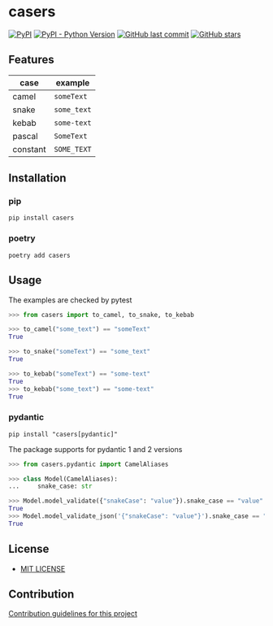 # casers

[![PyPI](https://img.shields.io/pypi/v/casers)](https://pypi.org/project/casers/)
[![PyPI - Python Version](https://img.shields.io/pypi/pyversions/casers)](https://www.python.org/downloads/)
[![GitHub last commit](https://img.shields.io/github/last-commit/daxartio/casers)](https://github.com/daxartio/casers)
[![GitHub stars](https://img.shields.io/github/stars/daxartio/casers?style=social)](https://github.com/daxartio/casers)

## Features

| case     | example     |
|----------|-------------|
| camel    | `someText`  |
| snake    | `some_text` |
| kebab    | `some-text` |
| pascal   | `SomeText`  |
| constant | `SOME_TEXT` |

## Installation

### pip

```
pip install casers
```

### poetry

```
poetry add casers
```

## Usage

The examples are checked by pytest

```python
>>> from casers import to_camel, to_snake, to_kebab

>>> to_camel("some_text") == "someText"
True

>>> to_snake("someText") == "some_text"
True

>>> to_kebab("someText") == "some-text"
True
>>> to_kebab("some_text") == "some-text"
True

```

### pydantic

```
pip install "casers[pydantic]"
```

The package supports for pydantic 1 and 2 versions

```python
>>> from casers.pydantic import CamelAliases

>>> class Model(CamelAliases):
...     snake_case: str

>>> Model.model_validate({"snakeCase": "value"}).snake_case == "value"
True
>>> Model.model_validate_json('{"snakeCase": "value"}').snake_case == "value"
True

```

## License

* [MIT LICENSE](LICENSE)

## Contribution

[Contribution guidelines for this project](CONTRIBUTING.md)
